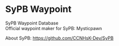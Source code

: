 # SyPB Waypoint
SyPB Waypoint Database
<br>Official waypoint maker for SyPB: Mysticpawn

About SyPB: https://github.com/CCNHsK-Dev/SyPB

